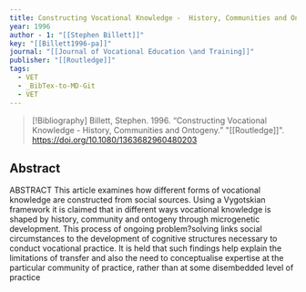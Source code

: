 ```yaml
---
title: Constructing Vocational Knowledge -  History, Communities and Ontogeny
year: 1996
author - 1: "[[Stephen Billett]]"
key: "[[Billett1996-pa]]"
journal: "[[Journal of Vocational Education \and Training]]"
publisher: "[[Routledge]]"
tags:
  - VET
  - _BibTex-to-MD-Git
  - VET
---
```


> [!Bibliography]
> Billett, Stephen. 1996. “Constructing Vocational Knowledge -  History, Communities and Ontogeny.” "[[Routledge]]". https://doi.org/10.1080/1363682960480203

## Abstract
ABSTRACT This article examines how different forms of vocational knowledge are constructed from social sources. Using a Vygotskian framework it is claimed that in different ways vocational knowledge is shaped by history, community and ontogeny through microgenetic development. This process of ongoing problem?solving links social circumstances to the development of cognitive structures necessary to conduct vocational practice. It is held that such findings help explain the limitations of transfer and also the need to conceptualise expertise at the particular community of practice, rather than at some disembedded level of practice